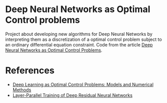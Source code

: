 # Deep Neural Networks as Optimal Control problems

Project about developing new algorithms for Deep Neural Networks by interpreting them as a discretization of a optimal control problem subject to an ordinary differential equation constraint.
Code from the article [Deep Neural Networks as Optimal Control Problems](https://proceedings.sbmac.org.br/sbmac/article/view/4009).

# References

- [Deep Learning as Optimal Control Problems: Models and Numerical Methods](https://arxiv.org/pdf/1904.05657.pdf)
- [Layer-Parallel Training of Deep Residual Neural Networks](https://arxiv.org/pdf/1812.04352.pdf)
